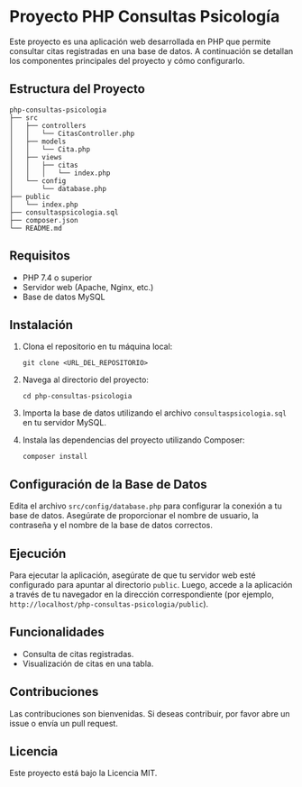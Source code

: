 # Proyecto PHP Consultas Psicología

Este proyecto es una aplicación web desarrollada en PHP que permite consultar citas registradas en una base de datos. A continuación se detallan los componentes principales del proyecto y cómo configurarlo.

## Estructura del Proyecto

```
php-consultas-psicologia
├── src
│   ├── controllers
│   │   └── CitasController.php
│   ├── models
│   │   └── Cita.php
│   ├── views
│   │   ├── citas
│   │   │   └── index.php
│   └── config
│       └── database.php
├── public
│   └── index.php
├── consultaspsicologia.sql
├── composer.json
└── README.md
```

## Requisitos

- PHP 7.4 o superior
- Servidor web (Apache, Nginx, etc.)
- Base de datos MySQL

## Instalación

1. Clona el repositorio en tu máquina local:
   ```
   git clone <URL_DEL_REPOSITORIO>
   ```

2. Navega al directorio del proyecto:
   ```
   cd php-consultas-psicologia
   ```

3. Importa la base de datos utilizando el archivo `consultaspsicologia.sql` en tu servidor MySQL.

4. Instala las dependencias del proyecto utilizando Composer:
   ```
   composer install
   ```

## Configuración de la Base de Datos

Edita el archivo `src/config/database.php` para configurar la conexión a tu base de datos. Asegúrate de proporcionar el nombre de usuario, la contraseña y el nombre de la base de datos correctos.

## Ejecución

Para ejecutar la aplicación, asegúrate de que tu servidor web esté configurado para apuntar al directorio `public`. Luego, accede a la aplicación a través de tu navegador en la dirección correspondiente (por ejemplo, `http://localhost/php-consultas-psicologia/public`).

## Funcionalidades

- Consulta de citas registradas.
- Visualización de citas en una tabla.

## Contribuciones

Las contribuciones son bienvenidas. Si deseas contribuir, por favor abre un issue o envía un pull request.

## Licencia

Este proyecto está bajo la Licencia MIT.